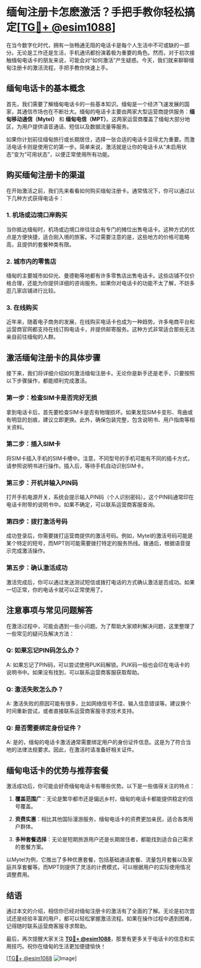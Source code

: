 # 缅甸注册卡怎麽激活？手把手教你轻松搞定[[TG💪+ @esim1088](https://t.me/s/esim1088)]

在当今数字化时代，拥有一张畅通无阻的电话卡是每个人生活中不可或缺的一部分。无论是工作还是生活，手机通讯都扮演着极为重要的角色。然而，对于初次接触缅甸电话卡的朋友来说，可能会对“如何激活”产生疑惑。今天，我们就来聊聊缅甸注册卡的激活流程，手把手教你快速上手。

## 缅甸电话卡的基本概念

首先，我们需要了解缅甸电话卡的一些基本知识。缅甸是一个经济飞速发展的国家，其通信市场也在不断壮大。缅甸的电话卡主要由两家大型运营商提供服务：**缅甸移动通信（Mytel）** 和 **缅甸电信（MPT）**。这两家运营商覆盖了缅甸大部分地区，为用户提供语音通话、短信以及数据流量等服务。

如果你计划前往缅甸旅行或长期居住，选择一张合适的电话卡显得尤为重要。而激活电话卡则是使用它的第一步。简单来说，激活就是让你的电话卡从“未启用状态”变为“可用状态”，以便正常使用所有功能。

## 购买缅甸注册卡的渠道

在开始激活之前，我们先来看看如何购买缅甸注册卡。通常情况下，你可以通过以下几种方式获得电话卡：

### 1. 机场或边境口岸购买
当你抵达缅甸时，机场或边境口岸往往会有专门的摊位出售电话卡。这种方式的优点是方便快捷，适合刚入境的旅客。不过需要注意的是，这些地方的价格可能略高，且提供的套餐种类有限。

### 2. 城市内的零售店
缅甸的主要城市如仰光、曼德勒等地都有许多零售店出售电话卡。这些店铺不仅价格合理，还能为你提供详细的咨询服务。如果你对电话卡的功能不太了解，不妨多逛几家店铺进行比较。

### 3. 在线购买
近年来，随着电子商务的发展，在线购买电话卡也成为一种趋势。许多电商平台和运营商官网都支持在线订购电话卡，并提供邮寄服务。这种方式非常适合那些无法亲自前往缅甸的人群。

## 激活缅甸注册卡的具体步骤

接下来，我们将详细介绍如何激活缅甸注册卡。无论你是新手还是老手，只要按照以下步骤操作，都能顺利完成激活。

### 第一步：检查SIM卡是否完好无损
拿到电话卡后，首先要检查SIM卡是否有物理损坏。如果发现SIM卡变形、弯曲或有明显的划痕，建议立即更换。此外，确保包装完整，包含说明书、用户指南等相关资料。

### 第二步：插入SIM卡
将SIM卡插入手机的SIM卡槽中。注意，不同型号的手机可能有不同的插卡方式，请参照说明书进行操作。插入后，等待手机自动识别SIM卡。

### 第三步：开机并输入PIN码
打开手机电源开关，系统会提示输入PIN码（个人识别密码）。这个PIN码通常印在电话卡附带的说明书中。如果不确定，可以联系运营商客服查询。

### 第四步：拨打激活号码
成功登录后，你需要拨打运营商提供的激活号码。例如，Mytel的激活号码可能是某个特定的短号，而MPT则可能需要拨打特定的服务热线。拨通后，根据语音提示完成激活操作。

### 第五步：确认激活成功
激活完成后，你可以通过发送测试短信或拨打电话的方式确认激活是否成功。如果一切正常，你的电话卡就可以正常使用了。

## 注意事项与常见问题解答

在激活过程中，可能会遇到一些小问题。为了帮助大家顺利解决问题，这里整理了一些常见的疑问及解决方法：

### Q: 如果忘记PIN码怎么办？
A: 如果忘记了PIN码，可以尝试使用PUK码解锁。PUK码一般也会印在电话卡的说明书中。如果没有找到，可以联系运营商客服获取帮助。

### Q: 激活失败怎么办？
A: 激活失败的原因可能有很多，比如网络信号不佳、输入信息错误等。建议换个时间重新尝试，或者直接联系运营商客服寻求技术支持。

### Q: 是否需要绑定身份证件？
A: 是的，缅甸的电话卡激活通常需要绑定用户的身份证件信息。这是为了符合当地的法律法规要求。因此，在激活时请准备好相关证件。

## 缅甸电话卡的优势与推荐套餐

激活成功后，你可能会好奇缅甸电话卡有哪些优势。以下是一些值得关注的特点：

1. **覆盖范围广**：无论是繁华都市还是偏远乡村，缅甸的电话卡都能提供稳定的信号覆盖。
   
2. **资费实惠**：相比其他国际漫游服务，缅甸电话卡的资费更加亲民，适合各类用户群体。

3. **多种套餐选择**：无论是短期旅游用户还是长期居住者，都能找到适合自己需求的套餐方案。

以Mytel为例，它推出了多种优惠套餐，包括基础通话套餐、流量包月套餐以及家庭共享套餐等。而MPT则提供了灵活的计费模式，可以根据用户的实际使用情况调整费用。

## 结语

通过本文的介绍，相信你已经对缅甸注册卡的激活有了全面的了解。无论是初次尝试还是经验丰富的用户，都可以轻松掌握激活流程。如果在操作过程中遇到困难，记得随时联系运营商客服寻求帮助。

最后，再次提醒大家关注 **[TG💪+ @esim1088](https://t.me/s/esim1088)**，那里有更多关于电话卡的信息和实用技巧。祝你在缅甸的生活更加便捷愉快！

[[TG💪+ @esim1088](https://t.me/s/esim1088) ![Image](https://i.postimg.cc/4NQfJmqS/Snipaste-2025-05-13-00-14-12.png)]